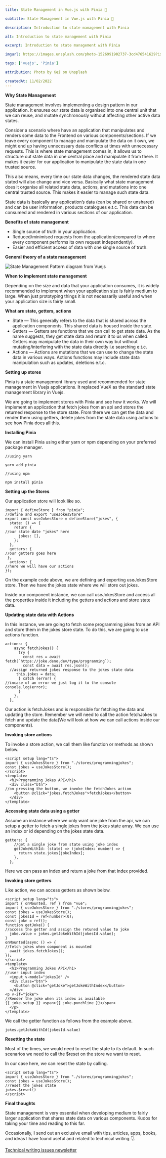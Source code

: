 ```yaml
---
title: State Management in Vue.js with Pinia 🍍

subtitle: State Management in Vue.js with Pinia 🍍

description: Introduction to state management with Pinia

alt: Introduction to state management with Pinia

excerpt: Introduction to state management with Pinia

imgurl: https://images.unsplash.com/photo-1526991902737-3cd476541629?ixlib=rb-4.0.3&ixid=MnwxMjA3fDB8MHxwaG90by1wYWdlfHx8fGVufDB8fHx8&auto=format&fit=crop&w=2070&q=80

tags: ['vuejs', 'Pinia']

attribution: Photo by Kei on Unsplash

createdAt: 11/02/2022
---
```


**Why State Management**

State management involves implementing a design pattern in our application. It ensures our state data is organised into one central unit that we can reuse, and mutate synchronously without affecting other active data states.

Consider a scenario where have an application that manipulates and renders some data to the Frontend on various components/sections. If we leave every component to manage and manipulate the data on it own, we might end up having unnecessary data conflicts at times with unnecessary requests. This is where state management comes in, it allows us to structure out state data in one central place and manipulate it from there. It makes it easier for our application to manipulate the state data in one trusted source.

This also means, every time our state data changes, the rendered state data stated will also change and vice versa. Basically what state management does it organise all related state data, actions, and mutations into one central trusted source. This makes it easier to manage such state data.

State data is basically any application’s data (can be shared or unshared) and can be user information, products catalogues e.t.c. This data can be consumed and rendered in various sections of our application.

**Benefits of state management**

- Single source of truth in your application.
- Reduced/minimised requests from the application(compared to where every component performs its own request independently).
- Easier and efficient access of data with one single source of truth.

**General theory of a state management**

![State Management Pattern diagram from Vuejs](https://miro.medium.com/max/1008/1*yuegjTVxKCwX7n0as0eZUQ.png)

**When to implement state management**

Depending on the size and data that your application consumes, it is widely recommended to implement when your application size is fairly medium to large. When just prototyping things it is not necessarily useful and when your application size is fairly small.

**What are state, getters, actions**

- State — This generally refers to the data that is shared across the application components. This shared data is housed inside the state.
- Getters — Getters are functions that we can call to get state data. As the name suggests, they get state data and return it to us when called. Getters may manipulate the data in their own way but without mutating/interfering with the state data directly i.e searching e.t.c.
- Actions — Actions are mutations that we can use to change the state data in various ways. Actions functions may include state data manipulation such as updates, deletions e.t.c.

**Setting up stores**

Pinia is a state management library used and recommended for state management in Vuejs applications. It replaced VueX as the standard state management library in Vuejs.

We are going to implement stores with Pinia and see how it works. We will implement an application that fetch jokes from an api and stores the returned response to the store state. From there we can get the data and render them using getters, delete jokes from the state data using actions to see how Pinia does all this.

**Installing Pinia**

We can install Pinia using either yarn or npm depending on your preferred package manager.

```
//using yarn

yarn add pinia

//using npm

npm install pinia
```

**Setting up the Stores**

Our application store will look like so.

```js{1,3-5}
import { defineStore } from "pinia";
//define and export "useJokesStore"
export const useJokesStore = defineStore("jokes", {
  state: () => {
    return {
//our state date "jokes" here
      jokes: [],
    };
  },
  getters: {
//our getters goes here
 },
  actions: {
//here we will have our actions
});
```

On the example code above, we are defining and exporting useJokesStore store. Then we have the jokes state where we will store out jokes.

Inside our component instance, we can call useJokesStore and access all the properties inside it including the getters and actions and store state data.

**Updating state data with Actions**

In this instance, we are going to fetch some programming jokes from an API and store them in the jokes store state. To do this, we are going to use actions function.

```js{1,3-5}
actions: {
    async fetchJokes() {
      try {
        const res = await fetch(`https://joke.deno.dev/type/programming`);
        const data = await res.json();
  //assign returned jokes response to the jokes state data
     this.jokes = data;
      } catch (error) {
//incase of an error we just log it to the console
console.log(error);
      }
    },
  },
```

Our action is fetchJokes and is responsible for fetching the data and updating the store. Remember we will need to call the action fetchJokes to fetch and update the data(We will look at how we can call actions inside our components).

**Invoking store actions**

To invoke a store action, we call them like function or methods as shown below.

```js{1,3-5}
<script setup lang="ts">
import { useJokesStore } from "./stores/programmingjokes";
const jokes = useJokesStore();
</script>
<template>
  <h1>Programming Jokes API</h1>
  <div class="btn">
//on pressing the button, we invoke the fetchJokes action
    <button @click="jokes.fetchJokes">fetchJokes</button>
  </div>
</template>
```

**Accessing state data using a getter**

Assume an instance where we only want one joke from the api, we can setup a getter to fetch a single jokes from the jokes state array. We can use an index or id depending on the jokes state data.

```js{1,3-5}
getters: {
    //get a single joke from state using joke index
    getJokeWithId: (state) => (jokeIndex: number) => {
      return state.jokes[jokeIndex];
    },
  },
```

Here we can pass an index and return a joke from that index provided.

**Invoking store getters**

Like action, we can access getters as shown below.

```js{1,3-5}
<script setup lang="ts">
import { onMounted, ref } from "vue";
import { useJokesStore } from "./stores/programmingjokes";
const jokes = useJokesStore();
const jokesId = ref<number>(0);
const joke = ref();
function getJoke() {
//access the getter and assign the retuned value to joke
  joke.value = jokes.getJokeWithId(jokesId.value);
}
onMounted(async () => {
//fetch jokes when component is mounted
  await jokes.fetchJokes();
});
</script>
<template>
  <h1>Programming Jokes API</h1>
//user input index
  <input v-model="jokesId" />
  <div class="btn">
    <button @click="getJoke">getJokeWithIndex</button>
  </div>
<p v-if="joke">
//Render the joke when its index is available
{{ joke.setup }} <span>{{ joke.punchline }}</span>
  </p>
</template>
```

We call the getter function as follows from the example above.

```
jokes.getJokeWithId(jokesId.value)
```

**Resetting the state**

Most of the times, we would need to reset the state to its default. In such scenarios we need to call the $reset on the store we want to reset.

In our case here, we can reset the state by calling.

```js{1,3-5}
<script setup lang="ts">
import { useJokesStore } from "./stores/programmingjokes";
const jokes = useJokesStore();
//reset the jokes state
jokes.$reset()
</script>
```

**Final thoughts**

State management is very essential when developing medium to fairly larger application that shares state data on various components. Kudos for taking your time and reading to this far.

Occasionally, I send out an exclusive email with tips, articles, apps, books, and ideas I have found useful and related to technical writing 👇.

[Technical writing issues newsletter](https://artisanal-thinker-2556.ck.page/6e2ba71172)
